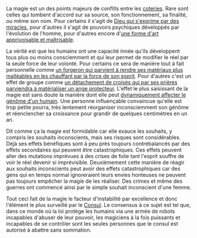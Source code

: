 La magie est un des points majeurs de conflits entre les [coteries](Coteries). Rare sont celles qui tombent d'accord sur sa source, son fonctionnement, sa finalité, ou même son nom. Pour certains il s'agit de [Dieu qui s'exprime par des miracles](Cathares), pour d'autres il s'agit de pouvoirs psychiques développés par l'évolution de l'homme, pour d'autres encore d'[une forme d'art apprivoisable et maîtrisable](Elfes).

La vérité est que les humains ont une capacité innée qu'ils développent tous plus ou moins consciemment et qui leur permet de modifier le réel par la seule force de leur volonté. Pour certains ce sera de manière tout à fait personnelle comme [un forgeron qui parvient à rendre ses matériaux plus malléables en les chauffant par la force de son esprit](Conquistadors). Pour d'autres c'est un effet de groupe comme [un détachement de croisés qui par ses prières parviendra à matérialiser un ange protecteur](Croisade-Franque). L'effet le plus saisissant de la magie est sans doute la manière dont elle peut [dynamiquement affecter le génôme d'un humain](Orks). Une personne influençable convaincue qu'elle est trop petite pourra, très lentement réorganiser inconsciemment son génôme et réenclencher sa croissance pour grandir de quelques centimètres en un an.

Dit comme ça la magie est formidable car elle exauce les souhaits, y compris les souhaits inconscients, mais ses risques sont considérables. Déjà ses effets bénéfiques sont à peu près toujours contrebalancés par des effets secondaires qui peuvent être catastrophiques. Ces effets peuvent aller des mutations imprévues à des crises de folie tant l'esprit souffre de voir le réel devenir si imprévisible. Deuxièmement cette manière de réagir aux souhaits inconscients peut avoir des effets catastrophiques car des gens qui en temps normal ignoreraient leurs envies honteuses ne peuvent pas toujours empêcher la magie de les réaliser. Des crimes et même des guerres ont commencé ainsi par le simple souhait inconscient d'une femme.

Tout ceci fait de la magie le facteur d'instabilité par excellence et donc l'élément le plus surveillé par le [Consul](Consul). Le consensus à ce sujet est tel que, dans ce monde où la loi protège les humains via une armée de robots incapables d'abuser de leur pouvoir, les magiciens à la fois puissants et incapables de se contrôler sont les seules personnes que le consul est autorisé à abattre sans sommation.